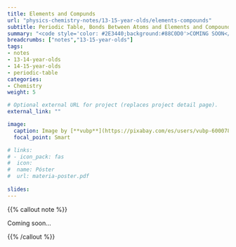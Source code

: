 ```yaml
---
title: Elements and Compunds
url: "physics-chemistry-notes/13-15-year-olds/elements-compounds"
subtitle: Periodic Table, Bonds Between Atoms and Elements and Compounds of Special Interest
summary: "<code style='color: #2E3440;background:#88C0D0'>COMING SOON</code> <br> Periodic Table. Bonds Between Atoms. Elements and Compounds of Special Interest."
breadcrumbs: ["notes","13-15-year-olds"]
tags:
- notes
- 13-14-year-olds
- 14-15-year-olds
- periodic-table
categories:
- Chemistry
weight: 5

# Optional external URL for project (replaces project detail page).
external_link: ""

image:
  caption: Image by [**vubp**](https://pixabay.com/es/users/vubp-6000785/) on [Pixabay](https://pixabay.com/es/)
  focal_point: Smart

# links:
# - icon_pack: fas
#  icon:
#  name: Póster
#  url: materia-poster.pdf
  
slides: 
---
```


{{% callout note %}}

Coming soon...

{{% /callout %}}
